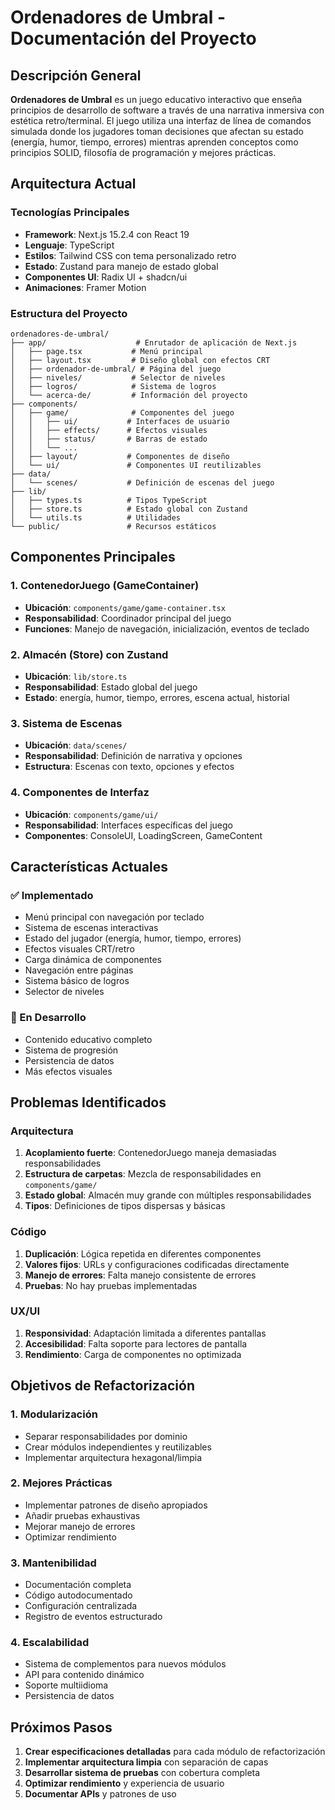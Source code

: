 # Ordenadores de Umbral - Documentación del Proyecto

## Descripción General

**Ordenadores de Umbral** es un juego educativo interactivo que enseña principios de desarrollo de software a través de una narrativa inmersiva con estética retro/terminal. El juego utiliza una interfaz de línea de comandos simulada donde los jugadores toman decisiones que afectan su estado (energía, humor, tiempo, errores) mientras aprenden conceptos como principios SOLID, filosofía de programación y mejores prácticas.

## Arquitectura Actual

### Tecnologías Principales
- **Framework**: Next.js 15.2.4 con React 19
- **Lenguaje**: TypeScript
- **Estilos**: Tailwind CSS con tema personalizado retro
- **Estado**: Zustand para manejo de estado global
- **Componentes UI**: Radix UI + shadcn/ui
- **Animaciones**: Framer Motion

### Estructura del Proyecto

```
ordenadores-de-umbral/
├── app/                    # Enrutador de aplicación de Next.js
│   ├── page.tsx           # Menú principal
│   ├── layout.tsx         # Diseño global con efectos CRT
│   ├── ordenador-de-umbral/ # Página del juego
│   ├── niveles/           # Selector de niveles
│   ├── logros/            # Sistema de logros
│   └── acerca-de/         # Información del proyecto
├── components/
│   ├── game/              # Componentes del juego
│   │   ├── ui/           # Interfaces de usuario
│   │   ├── effects/      # Efectos visuales
│   │   ├── status/       # Barras de estado
│   │   └── ...
│   ├── layout/           # Componentes de diseño
│   └── ui/               # Componentes UI reutilizables
├── data/
│   └── scenes/           # Definición de escenas del juego
├── lib/
│   ├── types.ts          # Tipos TypeScript
│   ├── store.ts          # Estado global con Zustand
│   └── utils.ts          # Utilidades
└── public/               # Recursos estáticos
```

## Componentes Principales

### 1. ContenedorJuego (GameContainer)
- **Ubicación**: `components/game/game-container.tsx`
- **Responsabilidad**: Coordinador principal del juego
- **Funciones**: Manejo de navegación, inicialización, eventos de teclado

### 2. Almacén (Store) con Zustand
- **Ubicación**: `lib/store.ts`
- **Responsabilidad**: Estado global del juego
- **Estado**: energía, humor, tiempo, errores, escena actual, historial

### 3. Sistema de Escenas
- **Ubicación**: `data/scenes/`
- **Responsabilidad**: Definición de narrativa y opciones
- **Estructura**: Escenas con texto, opciones y efectos

### 4. Componentes de Interfaz
- **Ubicación**: `components/game/ui/`
- **Responsabilidad**: Interfaces específicas del juego
- **Componentes**: ConsoleUI, LoadingScreen, GameContent

## Características Actuales

### ✅ Implementado
- Menú principal con navegación por teclado
- Sistema de escenas interactivas
- Estado del jugador (energía, humor, tiempo, errores)
- Efectos visuales CRT/retro
- Carga dinámica de componentes
- Navegación entre páginas
- Sistema básico de logros
- Selector de niveles

### 🚧 En Desarrollo
- Contenido educativo completo
- Sistema de progresión
- Persistencia de datos
- Más efectos visuales

## Problemas Identificados

### Arquitectura
1. **Acoplamiento fuerte**: ContenedorJuego maneja demasiadas responsabilidades
2. **Estructura de carpetas**: Mezcla de responsabilidades en `components/game/`
3. **Estado global**: Almacén muy grande con múltiples responsabilidades
4. **Tipos**: Definiciones de tipos dispersas y básicas

### Código
1. **Duplicación**: Lógica repetida en diferentes componentes
2. **Valores fijos**: URLs y configuraciones codificadas directamente
3. **Manejo de errores**: Falta manejo consistente de errores
4. **Pruebas**: No hay pruebas implementadas

### UX/UI
1. **Responsividad**: Adaptación limitada a diferentes pantallas
2. **Accesibilidad**: Falta soporte para lectores de pantalla
3. **Rendimiento**: Carga de componentes no optimizada

## Objetivos de Refactorización

### 1. Modularización
- Separar responsabilidades por dominio
- Crear módulos independientes y reutilizables
- Implementar arquitectura hexagonal/limpia

### 2. Mejores Prácticas
- Implementar patrones de diseño apropiados
- Añadir pruebas exhaustivas
- Mejorar manejo de errores
- Optimizar rendimiento

### 3. Mantenibilidad
- Documentación completa
- Código autodocumentado
- Configuración centralizada
- Registro de eventos estructurado

### 4. Escalabilidad
- Sistema de complementos para nuevos módulos
- API para contenido dinámico
- Soporte multiidioma
- Persistencia de datos

## Próximos Pasos

1. **Crear especificaciones detalladas** para cada módulo de refactorización
2. **Implementar arquitectura limpia** con separación de capas
3. **Desarrollar sistema de pruebas** con cobertura completa
4. **Optimizar rendimiento** y experiencia de usuario
5. **Documentar APIs** y patrones de uso